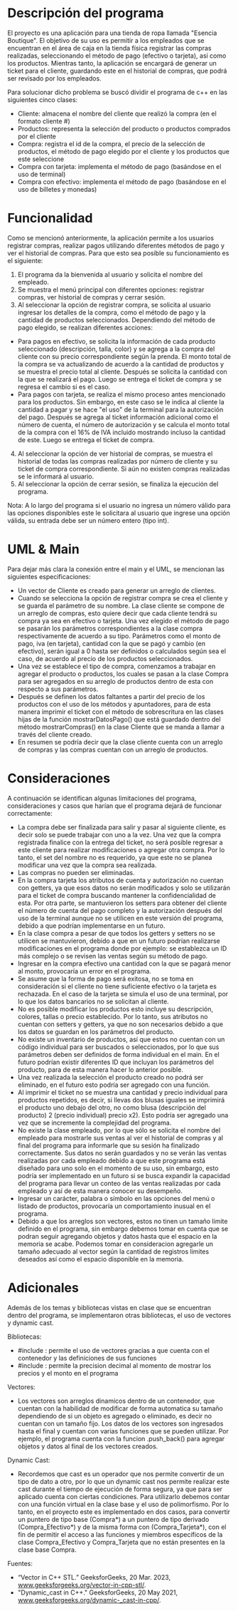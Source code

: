 # Descripción del programa
El proyecto es una aplicación para una tienda de ropa llamada "Esencia Boutique". El objetivo de su uso es permitir a los empleados que se encuentran en el área de caja en la tienda física registrar las compras realizadas, seleccionando el método de pago (efectivo o tarjeta), así como los productos. Mientras tanto, la aplicación se encargará de generar un ticket para el cliente, guardando este en el historial de compras, que podrá ser revisado por los empleados. 

Para solucionar dicho problema se buscó dividir el programa de c++ en las siguientes cinco clases:
- Cliente: almacena el nombre del cliente que realizó la compra (en el formato cliente #)
- Productos: representa la selección del producto o productos comprados por el cliente 
- Compra: registra el id de la compra, el precio de la selección de productos, el método de pago elegido por el cliente y los productos que este seleccione
- Compra con tarjeta: implementa el método de pago (basándose en el uso de terminal)
- Compra con efectivo: implementa el método de pago (basándose en el uso de billetes y monedas)

# Funcionalidad
Como se mencionó anteriormente, la aplicación permite a los usuarios registrar compras, realizar pagos utilizando diferentes métodos de pago y ver el historial de compras. Para que esto sea posible su funcionamiento es el siguiente:

1. El programa da la bienvenida al usuario y solicita el nombre del empleado. 
2. Se muestra el menú principal con diferentes opciones: registrar compras, ver historial de compras y cerrar sesión.
3. Al seleccionar la opción de registrar compra, se solicita al usuario ingresar los detalles de la compra, como el método de pago y la cantidad de productos seleccionados. Dependiendo del método de pago elegido, se realizan diferentes acciones:
- Para pagos en efectivo, se solicita la información de cada producto seleccionado (descripción, talla, color) y se agrega a la compra del cliente con su precio correspondiente según la prenda. El monto total de la compra se va actualizando de acuerdo a la cantidad de productos y se muestra el precio total al cliente. Después se solicita la cantidad con la que se realizará el pago. Luego se entrega el ticket de compra y se regresa el cambio si es el caso.
- Para pagos con tarjeta, se realiza el mismo proceso antes mencionado para los productos. Sin embargo, en este caso se le indica al cliente la cantidad a pagar y se hace "el uso" de la terminal para la autorización del pago. Después se agrega al ticket información adicional como el número de cuenta, el número de autorización y se calcula el monto total de la compra con el 16% de IVA incluido mostrando incluso la cantidad de este. Luego se entrega el ticket de compra.
4. Al seleccionar la opción de ver historial de compras, se muestra el historial de todas las compras realizadas por número de cliente y su ticket de compra correspondiente. Si aún no existen compras realizadas se le informará al usuario. 
5. Al seleccionar la opción de cerrar sesión, se finaliza la ejecución del programa.

Nota: A lo largo del programa si el usuario no ingresa un número válido para las opciones disponibles este le solicitara al usuario que ingrese una opción válida, su entrada debe ser un número entero (tipo int). 

# UML & Main
Para dejar más clara la conexión entre el main y el UML, se mencionan las siguientes especificaciones: 
- Un vector de Cliente es creado para generar un arreglo de clientes. 
- Cuando se selecciona la opción de registrar compra se crea el cliente y se guarda el parámetro de su nombre. La clase cliente se compone de un arreglo de compras, esto quiere decir que cada cliente tendrá su compra ya sea en efectivo o tarjeta. Una vez elegido el método de pago se pasarán los parámetros correspondientes a la clase compra respectivamente de acuerdo a su tipo. Parámetros como el monto de pago, iva (en tarjeta), cantidad con la que se pagó y cambio (en efectivo), serán igual a 0 hasta ser definidos o calculados según sea el caso, de acuerdo al precio de los productos seleccionados. 
- Una vez se establece el tipo de compra, comenzamos a trabajar en agregar el producto o productos, los cuales se pasan a la clase Compra para ser agregados en su arreglo de productos dentro de esta con respecto a sus parámetros.
- Después se definen los datos faltantes a partir del precio de los productos con el uso de los métodos y apuntadores, para de esta manera imprimir el ticket con el método de sobrescritura en las clases hijas de la función mostrarDatosPago() que está guardado dentro del método mostrarCompras() en la clase Cliente que se manda a llamar a través del cliente creado.
- En resumen se podría decir que la clase cliente cuenta con un arreglo de compras y las compras cuentan con un arreglo de productos. 

# Consideraciones
A continuación se identifican algunas limitaciones del programa, consideraciones y casos que harían que el programa dejará de funcionar correctamente: 
- La compra debe ser finalizada para salir y pasar al siguiente cliente, es decir solo se puede trabajar con uno a la vez. Una vez que la compra registrada finalice con la entrega del ticket, no será posible regresar a este cliente para realizar modificaciones o agregar otra compra. Por lo tanto, el set del nombre no es requerido, ya que este no se planea modificar una vez que la compra sea realizada. 
- Las compras no pueden ser eliminadas. 
- En la compra tarjeta los atributos de cuenta y autorización no cuentan con getters, ya que esos datos no serán modificados y solo se utilizarán para el ticket de compra buscando mantener la confidencialidad de esta. Por otra parte, se mantuvieron los setters para obtener del cliente el número de cuenta del pago completo y la autorización después del uso de la terminal aunque no se utilicen en este versión del programa, debido a que podrían implementarse en un futuro. 
- En la clase compra a pesar de que todos los getters y setters no se utilicen se mantuvieron, debido a que en un futuro podrían realizarse modificaciones en el programa donde por ejemplo: se establezca un ID más complejo o se revisen las ventas según su método de pago. 
- Ingresar en la compra efectivo una cantidad con la que se pagará menor al monto, provocaría un error en el programa. 
- Se asume que la forma de pago será exitosa, no se toma en consideración si el cliente no tiene suficiente efectivo o la tarjeta es rechazada. En el caso de la tarjeta se simula el uso de una terminal, por lo que los datos bancarios no se solicitan al cliente. 
- No es posible modificar los productos esto incluye su descripción, colores, tallas o precio establecido. Por lo tanto, sus atributos no cuentan con setters y getters, ya que no son necesarios debido a que los datos se guardan en los parámetros del producto.
- No existe un inventario de productos, así que estos no cuentan con un código individual para ser buscados o seleccionados, por lo que sus parámetros deben ser definidos de forma individual en el main. En el futuro podrían existir diferentes ID que incluyan los parámetros del producto, para de esta manera hacer lo anterior posible. 
- Una vez realizada la selección el producto creado no podrá ser eliminado, en el futuro esto podría ser agregado con una función. 
- Al imprimir el ticket no se muestra una cantidad y precio individual para productos repetidos, es decir, si llevas dos blusas iguales se imprimirá el producto uno debajo del otro, no como blusa (descripción del producto) 2 (precio individual) precio x2). Esto podría ser agregado una vez que se incremente la complejidad del programa.  
- No existe la clase empleado, por lo que sólo se solicita el nombre del empleado para mostrarle sus ventas al ver el historial de compras y al final del programa para informarle que su sesión ha finalizado correctamente. Sus datos no serán guardados y no se verán las ventas realizadas por cada empleado debido a que este programa está diseñado para uno solo en el momento de su uso, sin embargo, esto podría ser implementado en un futuro si se busca expandir la capacidad del programa para llevar un conteo de las ventas realizadas por cada empleado y así de esta manera conocer su desempeño.
- Ingresar un carácter, palabra o símbolo en las opciones del menú o listado de productos, provocaría un comportamiento inusual en el programa.
- Debido a que los arreglos son vectores, estos no tinen un tamaño limite definido en el programa, sin embargo debemos tomar en cuenta que se podran seguir agregando objetos y datos hasta que el espacio en la memoria se acabe. Podemos tomar en consideracion agregarle un tamaño adecuado al vector según la cantidad de registros limites deseados así como el espacio disponible en la memoria. 

# Adicionales 
Además de los temas y bibliotecas vistas en clase que se encuentran dentro del programa, se implementaron otras bibliotecas, el uso de vectores y dynamic cast. 

Bibliotecas:
- #include <vector>: permite el uso de vectores gracias a que cuenta con el contenedor y las definiciones de sus funciones 
- #include <iomanip>: permite la precision decimal al momento de mostrar los precios y el monto en el programa
  
Vectores:
- Los vectores son arreglos dinamicos dentro de un contenedor, que cuentan con la habilidad de modificar de forma automatica su tamaño dependiendo de si un objeto es agregado o eliminado, es decir no cuentan con un tamaño fijo. Los datos de los vectores son ingresados hasta el final y cuentan con varias funciones que se pueden utilizar. Por ejemplo, el programa cuenta con la funcion .push_back() para agregar objetos y datos al final de los vectores creados.
  
Dynamic Cast: 
- Recordemos que cast es un operador que nos permite convertir de un tipo de dato a otro, por lo que un dynamic cast nos permite realizar este cast durante el tiempo de ejecución de forma segura, ya que para ser aplicado cuenta con ciertas condiciones. Para utilizarlo debemos contar con una función virtual en la clase base y el uso de polimorfismo. Por lo tanto, en el proyecto este es implementado en dos casos, para convertir un puntero de tipo base (Compra*) a un puntero de tipo derivado (Compra_Efectivo*) y de la misma forma con (Compra_Tarjeta*), con el fin de permitir el acceso a las funciones y miembros específicos de la clase Compra_Efectivo y Compra_Tarjeta que no están presentes en la clase base Compra.

Fuentes: 
- “Vector in C++ STL.” GeeksforGeeks, 20 Mar. 2023, www.geeksforgeeks.org/vector-in-cpp-stl/. 
- "Dynamic_cast in C++." GeeksforGeeks, 20 May 2021, www.geeksforgeeks.org/dynamic-_cast-in-cpp/.
